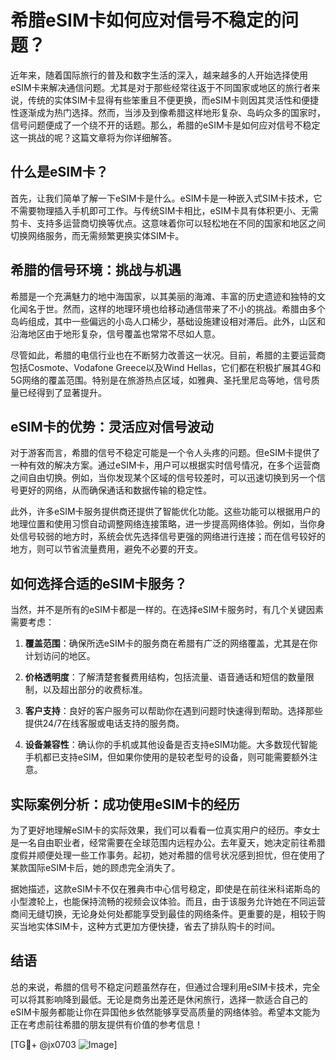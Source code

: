 # 希腊eSIM卡如何应对信号不稳定的问题？

近年来，随着国际旅行的普及和数字生活的深入，越来越多的人开始选择使用eSIM卡来解决通信问题。尤其是对于那些经常往返于不同国家或地区的旅行者来说，传统的实体SIM卡显得有些笨重且不便更换，而eSIM卡则因其灵活性和便捷性逐渐成为热门选择。然而，当涉及到像希腊这样地形复杂、岛屿众多的国家时，信号问题便成了一个绕不开的话题。那么，希腊的eSIM卡是如何应对信号不稳定这一挑战的呢？这篇文章将为你详细解答。

## 什么是eSIM卡？

首先，让我们简单了解一下eSIM卡是什么。eSIM卡是一种嵌入式SIM卡技术，它不需要物理插入手机即可工作。与传统SIM卡相比，eSIM卡具有体积更小、无需剪卡、支持多运营商切换等优点。这意味着你可以轻松地在不同的国家和地区之间切换网络服务，而无需频繁更换实体SIM卡。

## 希腊的信号环境：挑战与机遇

希腊是一个充满魅力的地中海国家，以其美丽的海滩、丰富的历史遗迹和独特的文化闻名于世。然而，这样的地理环境也给移动通信带来了不小的挑战。希腊由多个岛屿组成，其中一些偏远的小岛人口稀少，基础设施建设相对滞后。此外，山区和沿海地区由于地形复杂，信号覆盖也常常不尽如人意。

尽管如此，希腊的电信行业也在不断努力改善这一状况。目前，希腊的主要运营商包括Cosmote、Vodafone Greece以及Wind Hellas，它们都在积极扩展其4G和5G网络的覆盖范围。特别是在旅游热点区域，如雅典、圣托里尼岛等地，信号质量已经得到了显著提升。

## eSIM卡的优势：灵活应对信号波动

对于游客而言，希腊的信号不稳定可能是一个令人头疼的问题。但eSIM卡提供了一种有效的解决方案。通过eSIM卡，用户可以根据实时信号情况，在多个运营商之间自由切换。例如，当你发现某个区域的信号较差时，可以迅速切换到另一个信号更好的网络，从而确保通话和数据传输的稳定性。

此外，许多eSIM卡服务提供商还提供了智能优化功能。这些功能可以根据用户的地理位置和使用习惯自动调整网络连接策略，进一步提高网络体验。例如，当你身处信号较弱的地方时，系统会优先选择信号更强的网络进行连接；而在信号较好的地方，则可以节省流量费用，避免不必要的开支。

## 如何选择合适的eSIM卡服务？

当然，并不是所有的eSIM卡都是一样的。在选择eSIM卡服务时，有几个关键因素需要考虑：

1. **覆盖范围**：确保所选eSIM卡的服务商在希腊有广泛的网络覆盖，尤其是在你计划访问的地区。
   
2. **价格透明度**：了解清楚套餐费用结构，包括流量、语音通话和短信的数量限制，以及超出部分的收费标准。

3. **客户支持**：良好的客户服务可以帮助你在遇到问题时快速得到帮助。选择那些提供24/7在线客服或电话支持的服务商。

4. **设备兼容性**：确认你的手机或其他设备是否支持eSIM功能。大多数现代智能手机都已支持eSIM，但如果你使用的是较老型号的设备，则可能需要额外注意。

## 实际案例分析：成功使用eSIM卡的经历

为了更好地理解eSIM卡的实际效果，我们可以看看一位真实用户的经历。李女士是一名自由职业者，经常需要在全球范围内远程办公。去年夏天，她决定前往希腊度假并顺便处理一些工作事务。起初，她对希腊的信号状况感到担忧，但在使用了某款国际eSIM卡后，她的顾虑完全消失了。

据她描述，这款eSIM卡不仅在雅典市中心信号稳定，即使是在前往米科诺斯岛的小型渡轮上，也能保持流畅的视频会议体验。而且，由于该服务允许她在不同运营商间无缝切换，无论身处何处都能享受到最佳的网络条件。更重要的是，相较于购买当地实体SIM卡，这种方式更加方便快捷，省去了排队购卡的时间。

## 结语

总的来说，希腊的信号不稳定问题虽然存在，但通过合理利用eSIM卡技术，完全可以将其影响降到最低。无论是商务出差还是休闲旅行，选择一款适合自己的eSIM卡服务都能让你在异国他乡依然能够享受高质量的网络体验。希望本文能为正在考虑前往希腊的朋友提供有价值的参考信息！

[TG💪+ @jx0703 ![Image](https://github.com/user-attachments/assets/dbca1d08-cadb-493c-b0ec-ad6f7a83f270)]